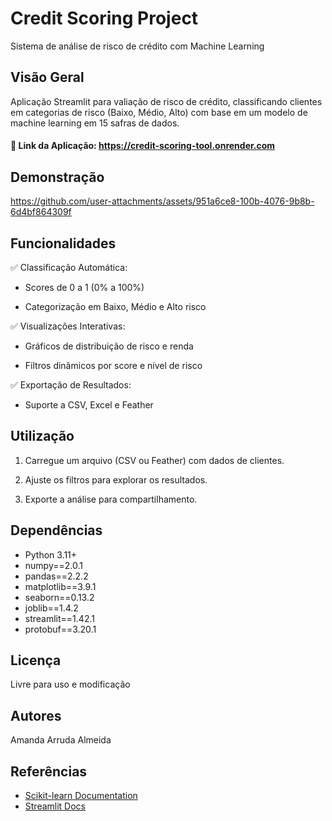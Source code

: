# Credit Scoring Project 

Sistema de análise de risco de crédito com Machine Learning 

## Visão Geral

Aplicação Streamlit para valiação de risco de crédito, classificando clientes em categorias de risco (Baixo, Médio, Alto) com base em um modelo de machine learning em 15 safras de dados.


#### 🔗 Link da Aplicação: https://credit-scoring-tool.onrender.com 


## Demonstração
https://github.com/user-attachments/assets/951a6ce8-100b-4076-9b8b-6d4bf864309f

## Funcionalidades

✅ Classificação Automática:

- Scores de 0 a 1 (0% a 100%)

- Categorização em Baixo, Médio e Alto risco

✅ Visualizações Interativas:

- Gráficos de distribuição de risco e renda

- Filtros dinâmicos por score e nível de risco

✅ Exportação de Resultados:

- Suporte a CSV, Excel e Feather

## Utilização

1. Carregue um arquivo (CSV ou Feather) com dados de clientes.

2. Ajuste os filtros para explorar os resultados.

3. Exporte a análise para compartilhamento.

## Dependências 

- Python 3.11+
- numpy==2.0.1
- pandas==2.2.2
- matplotlib==3.9.1
- seaborn==0.13.2
- joblib==1.4.2
- streamlit==1.42.1
- protobuf==3.20.1

## Licença

Livre para uso e modificação

## Autores

Amanda Arruda Almeida

## Referências 

* [Scikit-learn Documentation](https://scikit-learn.org/stable/)
* [Streamlit Docs](https://docs.streamlit.io)
  








